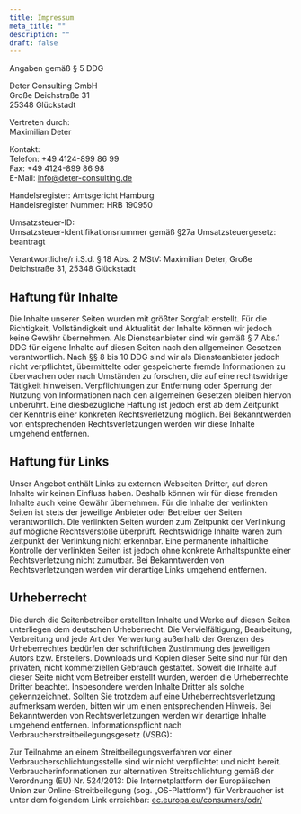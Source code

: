 ```yaml
---
title: Impressum
meta_title: ""
description: ""
draft: false
---
```



Angaben gemäß § 5 DDG

Deter Consulting GmbH  
Große Deichstraße 31  
25348 Glückstadt

Vertreten durch:  
Maximilian Deter

Kontakt:  
Telefon: +49 4124-899 86 99  
Fax: +49 4124-899 86 98  
E-Mail: info@deter-consulting.de

Handelsregister: Amtsgericht Hamburg  
Handelsregister Nummer: HRB 190950

Umsatzsteuer-ID:  
Umsatzsteuer-Identifikationsnummer gemäß §27a Umsatzsteuergesetz: beantragt

Verantwortliche/r i.S.d. § 18 Abs. 2 MStV:
Maximilian Deter, Große Deichstraße 31, 25348 Glückstadt

## Haftung für Inhalte
Die Inhalte unserer Seiten wurden mit größter Sorgfalt erstellt. Für die Richtigkeit, Vollständigkeit und Aktualität der Inhalte können wir jedoch keine Gewähr übernehmen. Als Diensteanbieter sind wir gemäß § 7 Abs.1 DDG für eigene Inhalte auf diesen Seiten nach den allgemeinen Gesetzen verantwortlich. Nach §§ 8 bis 10 DDG sind wir als Diensteanbieter jedoch nicht verpflichtet, übermittelte oder gespeicherte fremde Informationen zu überwachen oder nach Umständen zu forschen, die auf eine rechtswidrige Tätigkeit hinweisen. Verpflichtungen zur Entfernung oder Sperrung der Nutzung von Informationen nach den allgemeinen Gesetzen bleiben hiervon unberührt. Eine diesbezügliche Haftung ist jedoch erst ab dem Zeitpunkt der Kenntnis einer konkreten Rechtsverletzung möglich. Bei Bekanntwerden von entsprechenden Rechtsverletzungen werden wir diese Inhalte umgehend entfernen.
## Haftung für Links
Unser Angebot enthält Links zu externen Webseiten Dritter, auf deren Inhalte wir keinen Einfluss haben. Deshalb können wir für diese fremden Inhalte auch keine Gewähr übernehmen. Für die Inhalte der verlinkten Seiten ist stets der jeweilige Anbieter oder Betreiber der Seiten verantwortlich. Die verlinkten Seiten wurden zum Zeitpunkt der Verlinkung auf mögliche Rechtsverstöße überprüft. Rechtswidrige Inhalte waren zum Zeitpunkt der Verlinkung nicht erkennbar. Eine permanente inhaltliche Kontrolle der verlinkten Seiten ist jedoch ohne konkrete Anhaltspunkte einer Rechtsverletzung nicht zumutbar. Bei Bekanntwerden von Rechtsverletzungen werden wir derartige Links umgehend entfernen.
## Urheberrecht
Die durch die Seitenbetreiber erstellten Inhalte und Werke auf diesen Seiten unterliegen dem deutschen Urheberrecht. Die Vervielfältigung, Bearbeitung, Verbreitung und jede Art der Verwertung außerhalb der Grenzen des Urheberrechtes bedürfen der schriftlichen Zustimmung des jeweiligen Autors bzw. Erstellers. Downloads und Kopien dieser Seite sind nur für den privaten, nicht kommerziellen Gebrauch gestattet. Soweit die Inhalte auf dieser Seite nicht vom Betreiber erstellt wurden, werden die Urheberrechte Dritter beachtet. Insbesondere werden Inhalte Dritter als solche gekennzeichnet. Sollten Sie trotzdem auf eine Urheberrechtsverletzung aufmerksam werden, bitten wir um einen entsprechenden Hinweis. Bei Bekanntwerden von Rechtsverletzungen werden wir derartige Inhalte umgehend entfernen.
Informationspflicht nach Verbraucherstreitbeilegungsgesetz (VSBG):

Zur Teilnahme an einem Streitbeilegungsverfahren vor einer Verbraucherschlichtungsstelle sind wir nicht verpflichtet und nicht bereit.
Verbraucherinformationen zur alternativen Streitschlichtung gemäß der Verordnung (EU) Nr. 524/2013:
Die Internetplattform der Europäischen Union zur Online-Streitbeilegung (sog. „OS-Plattform“) für Verbraucher ist unter dem folgendem Link erreichbar: <a href="https://ec.europa.eu/consumers/odr/" target="_blank">ec.europa.eu/consumers/odr/</a> 
